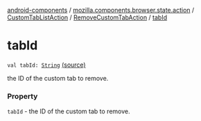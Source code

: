[android-components](../../../index.md) / [mozilla.components.browser.state.action](../../index.md) / [CustomTabListAction](../index.md) / [RemoveCustomTabAction](index.md) / [tabId](./tab-id.md)

# tabId

`val tabId: `[`String`](https://kotlinlang.org/api/latest/jvm/stdlib/kotlin/-string/index.html) [(source)](https://github.com/mozilla-mobile/android-components/blob/master/components/browser/state/src/main/java/mozilla/components/browser/state/action/BrowserAction.kt#L118)

the ID of the custom tab to remove.

### Property

`tabId` - the ID of the custom tab to remove.
